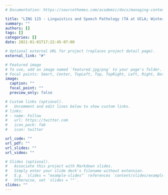 ```yaml
---
# Documentation: https://sourcethemes.com/academic/docs/managing-content/

title: "LING 115 - Linguistics and Speech Pathology (TA at UCLA; Winter 2021)"
summary: ""
authors: []
tags: []
categories: []
date: 2021-01-01T17:22:45-07:00

# Optional external URL for project (replaces project detail page).
external_link: "#"

# Featured image
# To use, add an image named `featured.jpg/png` to your page's folder.
# Focal points: Smart, Center, TopLeft, Top, TopRight, Left, Right, BottomLeft, Bottom, BottomRight.
image:
  caption: ""
  focal_point: ""
  preview_only: false

# Custom links (optional).
#   Uncomment and edit lines below to show custom links.
# links:
# - name: Follow
#   url: https://twitter.com
#   icon_pack: fab
#   icon: twitter

url_code: ""
url_pdf: ""
url_slides: ""
url_video: ""

# Slides (optional).
#   Associate this project with Markdown slides.
#   Simply enter your slide deck's filename without extension.
#   E.g. `slides = "example-slides"` references `content/slides/example-slides.md`.
#   Otherwise, set `slides = ""`.
slides: ""
---
```

